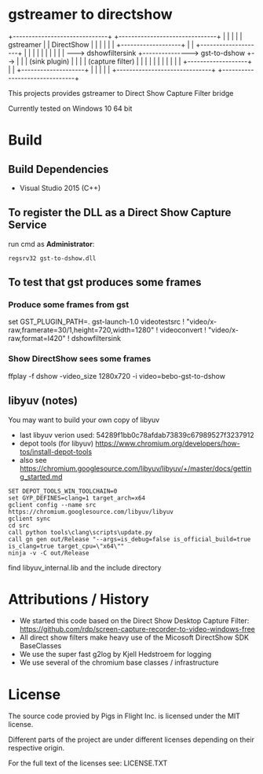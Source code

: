 # gstreamer to directshow

   +------------------------------+       +-------------------------------+
   |                              |       |                               |
   |          gstreamer           |       |          DirectShow           |
   |                              |       |                               |
   |      +-------------------+   |       |   +--------------------+      |
   |      |                   |   |       |   |                    |      |
   |   --->  dshowfiltersink  +--------------->    gst-to-dshow    +-->   |
   |      |    (sink plugin)  |   |       |   |  (capture filter)  |      |
   |      |                   |   |       |   |                    |      |
   |      +-------------------+   |       |   +--------------------+      |
   |                              |       |                               |
   +------------------------------+       +-------------------------------+


This projects provides gstreamer to Direct Show Capture Filter bridge

Currently tested on Windows 10 64 bit

# Build

## Build Dependencies
* Visual Studio 2015 (C++)

## To register the DLL as a Direct Show Capture Service

run cmd as __Administrator__:
```
regsrv32 gst-to-dshow.dll
```

## To test that gst produces some frames

### Produce some frames from gst
set GST_PLUGIN_PATH=.
gst-launch-1.0 videotestsrc ! "video/x-raw,framerate=30/1,height=720,width=1280" ! videoconvert ! "video/x-raw,format=I420" !  dshowfiltersink

### Show DirectShow sees some frames
ffplay -f dshow -video_size 1280x720 -i video=bebo-gst-to-dshow


## libyuv (notes)


You may want to build your own copy of libyuv 
* last libyuv verion used: 54289f1bb0c78afdab73839c67989527f3237912
* depot tools (for libyuv) https://www.chromium.org/developers/how-tos/install-depot-tools
* also see https://chromium.googlesource.com/libyuv/libyuv/+/master/docs/getting_started.md

```
SET DEPOT_TOOLS_WIN_TOOLCHAIN=0
set GYP_DEFINES=clang=1 target_arch=x64
gclient config --name src https://chromium.googlesource.com/libyuv/libyuv
gclient sync
cd src
call python tools\clang\scripts\update.py
call gn gen out/Release "--args=is_debug=false is_official_build=true is_clang=true target_cpu=\"x64\""
ninja -v -C out/Release
```
find libyuv_internal.lib and the include directory


# Attributions / History
* We started this code based on the Direct Show Desktop Capture Filter:
  https://github.com/rdp/screen-capture-recorder-to-video-windows-free
* All direct show filters make heavy use of the Micosoft DirectShow SDK
  BaseClasses
* We use the super fast g2log by Kjell Hedstroem for logging
* We use several of the chromium base classes / infrastructure

# License

The source code provied by Pigs in Flight Inc. is licensed under the MIT
license.

Different parts of the project are under different licenses depending on their
respective origin.

For the full text of the licenses see: LICENSE.TXT
